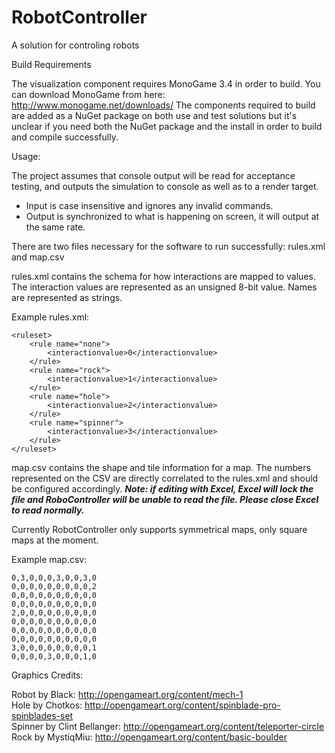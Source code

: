 # RobotController
A solution for controling robots

Build Requirements

The visualization component requires MonoGame 3.4 in order to build.  You can download MonoGame from here: http://www.monogame.net/downloads/
The components required to build are added as a NuGet package on both use and test solutions but it's unclear if you need both the NuGet package and the install in order to build and compile successfully.

Usage:

The project assumes that console output will be read for acceptance testing, and outputs the simulation to console as well as to a render target.

* Input is case insensitive and ignores any invalid commands.
* Output is synchronized to what is happening on screen, it will output at the same rate.

There are two files necessary for the software to run successfully: rules.xml and map.csv 

rules.xml contains the schema for how interactions are mapped to values.  The interaction values are represented as an unsigned 8-bit value.  Names are represented as strings.  

Example rules.xml: 
```
<ruleset>
	<rule name="none">
		<interactionvalue>0</interactionvalue>
	</rule>
	<rule name="rock">
		<interactionvalue>1</interactionvalue>
	</rule>
	<rule name="hole">
		<interactionvalue>2</interactionvalue>
	</rule>
	<rule name="spinner">
		<interactionvalue>3</interactionvalue>
	</rule>
</ruleset>
```

map.csv contains the shape and tile information for a map.  The numbers represented on the CSV are directly correlated to the rules.xml and should be configured accordingly.
***Note: if editing with Excel, Excel will lock the file and RoboController will be unable to read the file.  Please close Excel to read normally.***

Currently RobotController only supports symmetrical maps, only square maps at the moment.  

Example map.csv: 
```
0,3,0,0,0,3,0,0,3,0
0,0,0,0,0,0,0,0,0,2
0,0,0,0,0,0,0,0,0,0
0,0,0,0,0,0,0,0,0,0
2,0,0,0,0,0,0,0,0,0
0,0,0,0,0,0,0,0,0,0
0,0,0,0,0,0,0,0,0,0
0,0,0,0,0,0,0,0,0,0
3,0,0,0,0,0,0,0,0,1
0,0,0,0,3,0,0,0,1,0

```

Graphics Credits:

Robot by Black: http://opengameart.org/content/mech-1  
Hole by Chotkos: http://opengameart.org/content/spinblade-pro-spinblades-set  
Spinner by Clint Bellanger: http://opengameart.org/content/teleporter-circle  
Rock by MystiqMiu: http://opengameart.org/content/basic-boulder  
